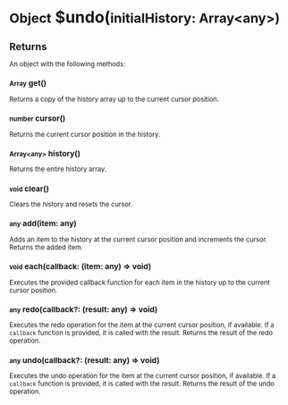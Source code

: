 # <small>Object</small> $undo(<small>initialHistory: Array\<any>)

## Returns
An object with the following methods:

### <small>Array<any></small> get()
Returns a copy of the history array up to the current cursor position.

### <small>number</small> cursor()
Returns the current cursor position in the history.

### <small>Array\<any></small> history()
Returns the entire history array.

### <small>void</small> clear()
Clears the history and resets the cursor.

### <small>any</small> add(item: any)
Adds an item to the history at the current cursor position and increments the cursor. Returns the added item.

### <small>void</small> each(callback: (item: any) => void)
Executes the provided callback function for each item in the history up to the current cursor position.

### <small>any</small> redo(callback?: (result: any) => void)
Executes the redo operation for the item at the current cursor position, if available. If a `callback` function is provided, it is called with the result. Returns the result of the redo operation.

### <small>any</small> undo(callback?: (result: any) => void)
Executes the undo operation for the item at the current cursor position, if available. If a `callback` function is provided, it is called with the result. Returns the result of the undo operation.